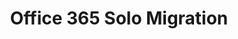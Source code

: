 ---sort_key: 21layout: "sku"id: office-365-solo-migration-setuptitle: "Office 365 Solo Migration"heading: "Office 365 Solo Migration"sub-title: "Emails, contacts and calendars migrated for 1 users. Unlimited mailboxes configured for your team."category: "Sales Digital Transformation"category_description: "Modernise businesses with next-gen tech."keywords: ""features: - feature: "Files, Emails, Contacts and Calendars migrated for 1 user" - feature: "Unlimited mailboxes configured for your team" - feature: "Professional project management" - feature: "Less than 21 days full implementation time" - feature: "30 days post-project support"price: "899"unit: "setup"australia_only: ""---